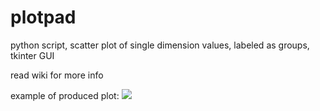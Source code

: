 # plotpad
python script, scatter plot of single dimension values, labeled as groups, tkinter GUI

read wiki for more info


example of produced plot:
![](http://i.imgur.com/f0QF9lI.png)
